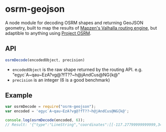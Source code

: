 # osrm-geojson

A node module for decoding OSRM shapes and returning GeoJSON geometry, built to map the results of [Mapzen's Valhalla routing engine](https://mapzen.com/projects/valhalla/), but adaptible to anything using [Project OSRM](http://project-osrm.org/).

## API

```javascript
osrmDecode(encodedObject, precision)
```

- `encodedObject` is the raw shape returned by the routing API. e.g. "egyc`A~qau~EzA?vg@?fT??~h@jAndCus@NG{k@"
- `precision` is an integer (6 is a good benchmark)

## Example

```javascript
var osrmDecode = require("osrm-geojson");
var encoded = 'egyc`A~qau~EzA?vg@?fT??~h@jAndCus@NG{k@';

console.log(osrmDecode(encoded, 6));
// Result: '{"type":"LineString","coordinates":[[-117.27799999999999,34.157699],[-117.27799999999999,34.157652999999996],[-117.27799999999999,34.157001],[-117.27799999999999,34.156661],[-117.278672,34.156661],[-117.279702,34.156639]]}'
```

